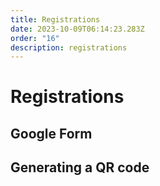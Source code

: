 ```yaml
---
title: Registrations
date: 2023-10-09T06:14:23.283Z
order: "16"
description: registrations
---
```


# Registrations

## Google Form

## Generating a QR code